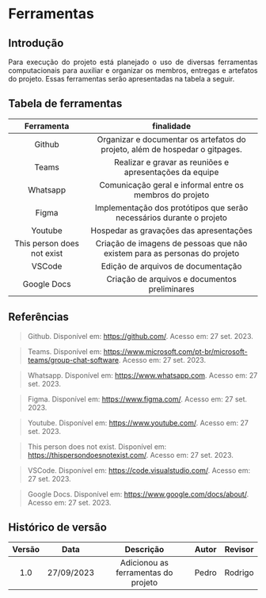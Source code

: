 # Ferramentas

## Introdução
<p align="justify">Para execução do projeto está planejado o uso de diversas ferramentas computacionais para auxiliar e organizar os membros, entregas e artefatos do projeto. Essas ferramentas serão apresentadas na tabela a seguir. </p>


## Tabela de ferramentas

| Ferramenta | finalidade |  
| :---------:| :--------: | 
|  Github | Organizar e documentar os artefatos do projeto, além de hospedar o gitpages. | 
|  Teams| Realizar e gravar as reuniões e apresentações da equipe | 
|  Whatsapp| Comunicação geral e informal entre os membros do projeto  | 
|  Figma | Implementação dos protótipos que serão necessários durante o projeto  | 
|  Youtube | Hospedar as gravações das apresentações  | 
|  This person does not exist | Criação de imagens de pessoas que não existem para as personas do projeto  | 
|  VSCode| Edição de arquivos de documentação  | 
|  Google Docs| Criação de arquivos e documentos preliminares  | 

## Referências

> Github. Disponível em: <https://github.com/>. Acesso em: 27 set. 2023.

> Teams. Disponível em: <https://www.microsoft.com/pt-br/microsoft-teams/group-chat-software>. Acesso em: 27 set. 2023.

> Whatsapp. Disponível em: <https://www.whatsapp.com>. Acesso em: 27 set. 2023.

> Figma. Disponível em: <https://www.figma.com/>. Acesso em: 27 set. 2023.

> Youtube. Disponível em: <https://www.youtube.com/>. Acesso em: 27 set. 2023.

> This person does not exist. Disponível em: <https://thispersondoesnotexist.com/>. Acesso em: 27 set. 2023.

> VSCode. Disponível em: <https://code.visualstudio.com/>. Acesso em: 27 set. 2023.

> Google Docs. Disponível em: <https://www.google.com/docs/about/>. Acesso em: 27 set. 2023.


## Histórico de versão

| Versão |    Data    |      Descrição       |  Autor  | Revisor |
| :----: | :--------: | :------------------: | :-----: | :-----: |
|  1.0   | 27/09/2023 | Adicionou as ferramentas do projeto| Pedro | Rodrigo  |
